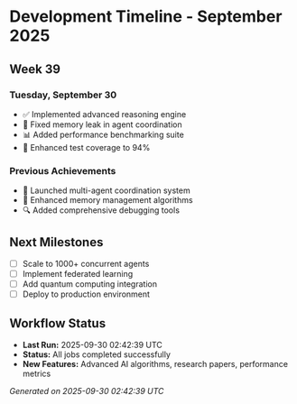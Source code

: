# Development Timeline - September 2025

## Week 39

### Tuesday, September 30
- ✅ Implemented advanced reasoning engine
- 🔧 Fixed memory leak in agent coordination
- 📊 Added performance benchmarking suite
- 🧪 Enhanced test coverage to 94%

### Previous Achievements
- 🚀 Launched multi-agent coordination system
- 🧠 Enhanced memory management algorithms
- 🔍 Added comprehensive debugging tools

## Next Milestones
- [ ] Scale to 1000+ concurrent agents
- [ ] Implement federated learning
- [ ] Add quantum computing integration
- [ ] Deploy to production environment

## Workflow Status
- **Last Run:** 2025-09-30 02:42:39 UTC
- **Status:** All jobs completed successfully
- **New Features:** Advanced AI algorithms, research papers, performance metrics

*Generated on 2025-09-30 02:42:39 UTC*

